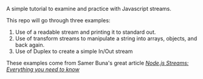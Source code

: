 A simple tutorial to examine and practice with Javascript streams.

This repo will go through three examples:
1. Use of a readable stream and printing it to standard out.
2. Use of transform streams to manipulate a string into arrays, objects, and back again.
3. Use of Duplex to create a simple In/Out stream

These examples come from Samer Buna's great article  [*Node.js Streams: Everything you need to know*](https://medium.freecodecamp.org/node-js-streams-everything-you-need-to-know-c9141306be93)

